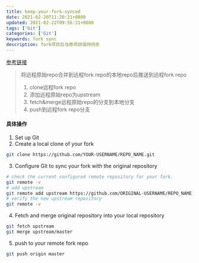 ```yaml
---
title: keep-your-fork-synced
date: 2021-02-20T11:20:21+0800
updated: 2021-02-22T09:56:21+0800
tags: ['Git']
categories: ['Git']
keywords: fork sync
description: fork项目后与原项目保持同步
---
```


[参考链接](https://docs.github.com/en/github/getting-started-with-github/fork-a-repo#keep-your-fork-synced)

> 将远程原始repo合并到远程fork repo的本地repo后推送到远程fork repo
>
> 1. clone远程fork repo
> 2. 添加远程原始repo为upstream
> 3. fetch&merge远程原始repo的分支到本地分支
> 4. push到远程fork repo分支

#### 具体操作

1. Set up Git
2. Create a local clone of your fork

```bash
git clone https://github.com/YOUR-USERNAME/REPO_NAME.git
```

3. Configure Git to sync your fork with the original repository

```bash
# check the current configured remote repository for your fork.
git remote -v
# add upstream
git remote add upstream https://github.com/ORIGINAL-USERNAME/REPO_NAME.git
# verify the new upstream repository
git remote -v
```

4. Fetch and merge original repository into your local repository

```bash
git fetch upstream
git merge upstream/master
```

5. push to your remote fork repo

```bash
git push origin master
```

